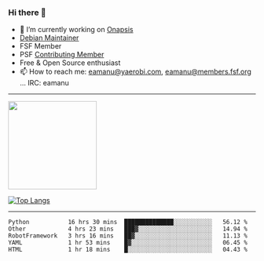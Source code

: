 ### Hi there 👋


- 🔭 I’m currently working on [Onapsis](http://onapsis.com)
- [Debian Maintainer](https://qa.debian.org/developer.php?login=eamanu%40yaerobi.com)
- FSF Member
- PSF [Contributing Member](https://www.python.org/psf/membership/#what-membership-classes-are-there)
- Free & Open Source enthusiast 
- 📫 How to reach me: eamanu@yaerobi.com, eamanu@members.fsf.org ... IRC: eamanu

---

<img height="180em" src="https://github-readme-stats.vercel.app/api?theme=dark&username=eamanu&show_icons=true&hide_border=true&&count_private=true&include_all_commits=true" />

[![Top Langs](https://github-readme-stats.vercel.app/api/top-langs/?theme=dark&username=eamanu&layout=compact)](https://github.com/anuraghazra/github-readme-stats)

---

<!--START_SECTION:waka-->
```text
Python           16 hrs 30 mins  ██████████████░░░░░░░░░░░   56.12 % 
Other            4 hrs 23 mins   ███▓░░░░░░░░░░░░░░░░░░░░░   14.94 % 
RobotFramework   3 hrs 16 mins   ██▓░░░░░░░░░░░░░░░░░░░░░░   11.13 % 
YAML             1 hr 53 mins    █▓░░░░░░░░░░░░░░░░░░░░░░░   06.45 % 
HTML             1 hr 18 mins    █░░░░░░░░░░░░░░░░░░░░░░░░   04.43 % 
```
<!--END_SECTION:waka-->
